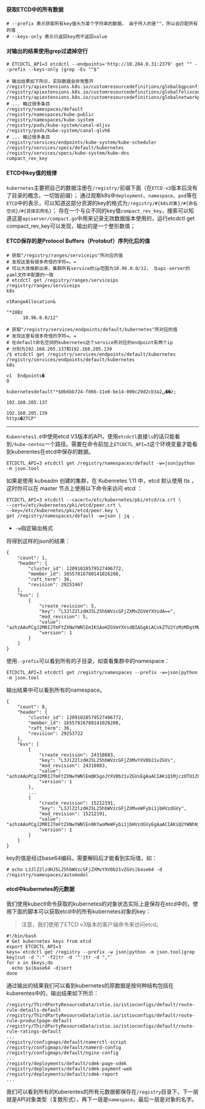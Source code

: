 #### 获取ETCD中的所有数据

```shell
# --prefix 表示获取所有key值头为某个字符串的数据， 由于传入的是""，所以会匹配所有的值
# --keys-only 表示只返回key而不返回value
```

####  对输出的结果使用grep过滤掉空行

```shell
# ETCDCTL_API=3 etcdctl --endpoints='http://10.204.0.31:2379' get "" --prefix --keys-only |grep -Ev "^$"

# 输出结果如下所示，实际数据会非常整齐
/registry/apiextensions.k8s.io/customresourcedefinitions/globalbgpconfigs.crd.projectcalico.org
/registry/apiextensions.k8s.io/customresourcedefinitions/globalfelixconfigs.crd.projectcalico.org
/registry/apiextensions.k8s.io/customresourcedefinitions/globalnetworkpolicies.crd.projectcalico.org
# ... 略过很多条目
/registry/namespaces/default
/registry/namespaces/kube-public
/registry/namespaces/kube-system
/registry/pods/kube-system/canal-mljsv
/registry/pods/kube-system/canal-qlvh6
# ... 略过很多条目
/registry/services/endpoints/kube-system/kube-scheduler
/registry/services/specs/default/kubernetes
/registry/services/specs/kube-system/kube-dns
compact_rev_key
```

#### ETCD中key值的规律
`kubernetes`主要把自己的数据注册在`/registry/`前缀下面（在`ETCD-v3`版本后没有了目录的概念，一切皆前缀）；
通过观察k8s中`deployment`、`namespace`、`pod`等在`ETCD`中的表示，可以知道这部分资源的key的格式为`/registry/#{k8s对象}/#{命名空间}/#{具体实例名}`；
存在一个与众不同的key值`compact_rev_key`，搜索可以知道这是`apiserver/compact.go`中用来记录无效数据版本使用的，运行etcdctl get compact_rev_key可以发现，输出的是一个整形数值；

#### ETCD保存的是Protocol Buffers（Protobuf）序列化后的值

```shell
# 获取"/registry/ranges/serviceips"所对应的值
# 发现这里有很多奇怪的字符=。=
# 可以大体推断出来，集群所有service的ip范围为10.96.0.0/12， 与api-server的yaml文件中配置的一致
# etcdctl get /registry/ranges/serviceips
/registry/ranges/serviceips
k8s

v1RangeAllocation&

"*28Bz
      10.96.0.0/12"

# 获取"/registry/services/endpoints/default/kubernetes"所对应的值
# 发现这里有很多奇怪的字符=。=
# 在default命名空间的kubernetes这个service所对应的endpoint有两个ip
# 分别为192.168.205.137和192.168.205.139
/$ etcdctl get /registry/services/endpoints/default/kubernetes
/registry/services/endpoints/default/kubernetes
k8s

v1	Endpoints�
O

kubernetesdefault"*$0b6bb724-f066-11e8-be14-000c29d2cb3a2ں��z;

192.168.205.137

192.168.205.139
https�2TCP"
```

------

`Kubenretes1.6`中使用etcd V3版本的API，使用`etcdctl`直接`ls`的话只能看到`/kube-centos`一个路径。需要在命令前加上`ETCDCTL_API=3`这个环境变量才能看到kuberentes在etcd中保存的数据。

```
ETCDCTL_API=3 etcdctl get /registry/namespaces/default -w=json|python -m json.tool
```

如果是使用 kubeadm 创建的集群，在 Kubenretes 1.11 中，etcd 默认使用 tls ，这时你可以在 master 节点上使用以下命令来访问 etcd ：

```
ETCDCTL_API=3 etcdctl --cacert=/etc/kubernetes/pki/etcd/ca.crt \
--cert=/etc/kubernetes/pki/etcd/peer.crt \
--key=/etc/kubernetes/pki/etcd/peer.key \
get /registry/namespaces/default -w=json | jq .
```

- `-w`指定输出格式

将得到这样的json的结果：

```
{
    "count": 1,
    "header": {
        "cluster_id": 12091028579527406772,
        "member_id": 16557816780141026208,
        "raft_term": 36,
        "revision": 29253467
    },
    "kvs": [
        {
            "create_revision": 5,
            "key": "L3JlZ2lzdHJ5L25hbWVzcGFjZXMvZGVmYXVsdA==",
            "mod_revision": 5,
            "value": "azhzAAoPCgJ2MRIJTmFtZXNwYWNlEmIKSAoHZGVmYXVsdBIAGgAiACokZTU2YzMzMDgtMWVhOC0xMWU3LThjZDctZjRlOWQ0OWY4ZWQwMgA4AEILCIn4sscFEKOg9xd6ABIMCgprdWJlcm5ldGVzGggKBkFjdGl2ZRoAIgA=",
            "version": 1
        }
    ]
}
```

使用`--prefix`可以看到所有的子目录，如查看集群中的namespace：

```
ETCDCTL_API=3 etcdctl get /registry/namespaces --prefix -w=json|python -m json.tool
```

输出结果中可以看到所有的namespace。

```
{
    "count": 8,
    "header": {
        "cluster_id": 12091028579527406772,
        "member_id": 16557816780141026208,
        "raft_term": 36,
        "revision": 29253722
    },
    "kvs": [
        {
            "create_revision": 24310883,
            "key": "L3JlZ2lzdHJ5L25hbWVzcGFjZXMvYXV0b21vZGVs",
            "mod_revision": 24310883,
            "value": "azhzAAoPCgJ2MRIJTmFtZXNwYWNlEmQKSgoJYXV0b21vZGVsEgAaACIAKiQ1MjczOTU1ZC1iMzEyLTExZTctOTcwYy1mNGU5ZDQ5ZjhlZDAyADgAQgsI7fSWzwUQ6Jv1Z3oAEgwKCmt1YmVybmV0ZXMaCAoGQWN0aXZlGgAiAA==",
            "version": 1
        },
		...
        {
            "create_revision": 15212191,
            "key": "L3JlZ2lzdHJ5L25hbWVzcGFjZXMveWFybi1jbHVzdGVy",
            "mod_revision": 15212191,
            "value": "azhzAAoPCgJ2MRIJTmFtZXNwYWNlEn0KYwoMeWFybi1jbHVzdGVyEgAaACIAKiQ2YWNhNjk1Yi03N2Y5LTExZTctYmZiZC04YWYxZTNhN2M1YmQyADgAQgsI1qiKzAUQkoqxDloUCgRuYW1lEgx5YXJuLWNsdXN0ZXJ6ABIMCgprdWJlcm5ldGVzGggKBkFjdGl2ZRoAIgA=",
            "version": 1
        }
    ]
}
```

key的值是经过base64编码，需要解码后才能看到实际值，如：

```
# echo L3JlZ2lzdHJ5L25hbWVzcGFjZXMvYXV0b21vZGVs|base64 -d
/registry/namespaces/automodel
```

#### etcd中kubernetes的元数据

我们使用kubectl命令获取的kubernetes的对象状态实际上是保存在etcd中的，使用下面的脚本可以获取etcd中的所有kubernetes对象的key：

> 注意，我们使用了ETCD v3版本的客户端命令来访问etcd。

```
#!/bin/bash
# Get kubernetes keys from etcd
export ETCDCTL_API=3
keys=`etcdctl get /registry --prefix -w json|python -m json.tool|grep key|cut -d ":" -f2|tr -d '"'|tr -d ","`
for x in $keys;do
  echo $x|base64 -d|sort
done
```

通过输出的结果我们可以看到kubernetes的原数据是按何种结构包括在kuberentes中的，输出结果如下所示：

```
/registry/ThirdPartyResourceData/istio.io/istioconfigs/default/route-rule-details-default
/registry/ThirdPartyResourceData/istio.io/istioconfigs/default/route-rule-productpage-default
/registry/ThirdPartyResourceData/istio.io/istioconfigs/default/route-rule-ratings-default
...
/registry/configmaps/default/namerctl-script
/registry/configmaps/default/namerd-config
/registry/configmaps/default/nginx-config
...
/registry/deployments/default/sdmk-page-sdmk
/registry/deployments/default/sdmk-payment-web
/registry/deployments/default/sdmk-report
...
```

我们可以看到所有的Kuberentes的所有元数据都保存在`/registry`目录下，下一层就是API对象类型（复数形式），再下一层是`namespace`，最后一层是对象的名字。